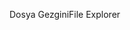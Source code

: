 <span data-ttu-id="c8a5d-101">Dosya Gezgini</span><span class="sxs-lookup"><span data-stu-id="c8a5d-101">File Explorer</span></span>